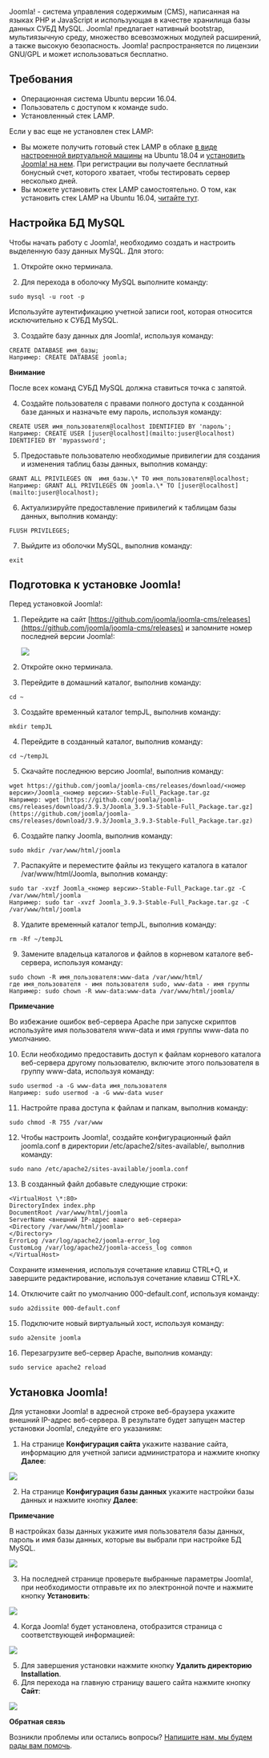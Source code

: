 Joomla! - система управления содержимым (CMS), написанная на языках PHP и JavaScript и использующая в качестве хранилища базы данных СУБД MySQL. Joomla! предлагает нативный bootstrap, мультиязычную среду, множество всевозможных модулей расширений, а также высокую безопасность. Joomla! распространяется по лицензии GNU/GPL и может использоваться бесплатно.

Требования
----------

*   Операционная система Ubuntu версии 16.04.
*   Пользователь с доступом к команде sudo.
*   Установленный стек LAMP. 

Если у вас еще не установлен стек LAMP:

*   Вы можете получить готовый стек LAMP в облаке [в виде настроенной виртуальной машины](https://mcs.mail.ru/app/services/marketplace/) на Ubuntu 18.04 и [установить Joomla! на нем](https://mcs.mail.ru/help/joomla-on-linux/joomla-ubuntu-18). При регистрации вы получаете бесплатный бонусный счет, которого хватает, чтобы тестировать сервер несколько дней.
*   Вы можете установить стек LAMP самостоятельно. О том, как установить стек LAMP на Ubuntu 16.04, [читайте тут](https://mcs.mail.ru/help/lamp-on-linux/lamp-ubuntu-16).

Настройка БД MySQL
------------------

Чтобы начать работу с Joomla!, необходимо создать и настроить выделенную базу данных MySQL. Для этого:

1.  Откройте окно терминала.
    
2.  Для перехода в оболочку MySQL выполните команду:
    

```
sudo mysql -u root -p 
```

Используйте аутентификацию учетной записи root, которая относится исключительно к СУБД MySQL.

3.  Создайте базу данных для Joomla!, используя команду:
    

```
CREATE DATABASE имя_базы;
Например: CREATE DATABASE joomla;
```

**Внимание**

После всех команд СУБД MySQL должна ставиться точка с запятой.

4.  Создайте пользователя с правами полного доступа к созданной базе данных и назначьте ему пароль, используя команду: 
    

```
CREATE USER имя_пользователя@localhost IDENTIFIED BY 'пароль';
Например: CREATE USER [juser@localhost](mailto:juser@localhost) IDENTIFIED BY 'mypassword';
```

5.  Предоставьте пользователю необходимые привилегии для создания и изменения таблиц базы данных, выполнив команду: 
    

```
GRANT ALL PRIVILEGES ON  имя_базы.\* TO имя_пользователя@localhost;
Например: GRANT ALL PRIVILEGES ON joomla.\* TO [juser@localhost](mailto:juser@localhost);
```

6.  Актуализируйте предоставление привилегий к таблицам базы данных, выполнив команду: 
    

```
FLUSH PRIVILEGES;
```

7.  Выйдите из оболочки MySQL, выполнив команду: 
    

```
exit
```

Подготовка к установке Joomla!
------------------------------

Перед установкой Joomla!:

1.  Перейдите на сайт [https://github.com/joomla/joomla-cms/releases](https://github.com/joomla/joomla-cms/releases) и запомните номер последней версии Joomla!:
    
    ![](./assets/1553373673333-1553373673333.png)

2.  Откройте окно терминала.
    
3.  Перейдите в домашний каталог, выполнив команду: 
    

```
cd ~
```

3.  Создайте временный каталог tempJL, выполнив команду:
    

```
mkdir tempJL
```

4.  Перейдите в созданный каталог, выполнив команду: 
    

```
cd ~/tempJL
```

5.  Скачайте последнюю версию Joomla!, выполнив команду:
    

```
wget https://github.com/joomla/joomla-cms/releases/download/<номер версии>/Joomla_<номер версии>-Stable-Full_Package.tar.gz
Например: wget [https://github.com/joomla/joomla-cms/releases/download/3.9.3/Joomla_3.9.3-Stable-Full_Package.tar.gz](https://github.com/joomla/joomla-cms/releases/download/3.9.3/Joomla_3.9.3-Stable-Full_Package.tar.gz)
```

6.  Создайте папку Joomla, выполнив команду:
    

```
sudo mkdir /var/www/html/joomla
```

7.  Распакуйте и переместите файлы из текущего каталога в каталог /var/www/html/Joomla, выполнив команду:
    

```
sudo tar -xvzf Joomla_<номер версии>-Stable-Full_Package.tar.gz -C /var/www/html/joomla
Например: sudo tar -xvzf Joomla_3.9.3-Stable-Full_Package.tar.gz -C /var/www/html/joomla
```

8.  Удалите временный каталог tempJL, выполнив команду: 
    

```
rm -Rf ~/tempJL
```

9.  Замените владельца каталогов и файлов в корневом каталоге веб-сервера, используя команду: 
    

```
sudo chown -R имя_пользователя:www-data /var/www/html/
где имя_пользователя - имя пользователя sudo, www-data - имя группы
Например: sudo chown -R www-data:www-data /var/www/html/joomla/
```

**Примечание**

Во избежание ошибок веб-сервера Apache при запуске скриптов используйте имя пользователя www-data и имя группы www-data по умолчанию.

10.  Если необходимо предоставить доступ к файлам корневого каталога веб-сервера другому пользователю, включите этого пользователя в группу www-data, используя команду: 

```
sudo usermod -a -G www-data имя_пользователя
Например: sudo usermod -a -G www-data wuser
```

11.  Настройте права доступа к файлам и папкам, выполнив команду: 
    

```
sudo chmod -R 755 /var/www
```

12.  Чтобы настроить Joomla!, создайте конфигурационный файл joomla.conf в директории /etc/apache2/sites-available/, выполнив команду:
    

```
sudo nano /etc/apache2/sites-available/joomla.conf
```

13.  В созданный файл добавьте следующие строки:
    

```
<VirtualHost \*:80>
DirectoryIndex index.php
DocumentRoot /var/www/html/joomla
ServerName <внешний IP-адрес вашего веб-сервера>
<Directory /var/www/html/joomla>
</Directory>
ErrorLog /var/log/apache2/joomla-error_log
CustomLog /var/log/apache2/joomla-access_log common
</VirtualHost>
```

Cохраните изменения, используя сочетание клавиш CTRL+O, и завершите редактирование, используя сочетание клавиш CTRL+X.

14.  Отключите сайт по умолчанию 000-default.conf, используя команду:
    

```
sudo a2dissite 000-default.conf
```

15.  Подключите новый виртуальный хост, используя команду:
    

```
sudo a2ensite joomla
```

16.  Перезагрузите веб-сервер Apache, выполнив команду:
    

```
sudo service apache2 reload
```

Установка Joomla!
-----------------

Для установки Joomla! в адресной строке веб-браузера укажите внешний IP-адрес веб-сервера. В результате будет запущен мастер установки Joomla!, следуйте его указаниям:

1.  На странице **Конфигурация сайта** укажите название сайта, информацию для учетной записи администратора и нажмите кнопку **Далее**:

**![](./assets/1553375315348-1553375315348.png)**

2.  На странице **Конфигурация базы данных** укажите настройки базы данных и нажмите кнопку **Далее**:

**Примечание**

В настройках базы данных укажите имя пользователя базы данных, пароль и имя базы данных, которые вы выбрали при настройке БД MySQL.

**![](./assets/1553375380629-1553375380629.png)**

3.  На последней странице проверьте выбранные параметры Joomla!, при необходимости отправьте их по электронной почте и нажмите кнопку **Установить**:

![](./assets/1553375420845-1553375420845.png)

4.  Когда Joomla! будет установлена, отобразится страница с соответствующей информацией:

![](./assets/1553375460786-1553375460786.png)

5.  Для завершения установки нажмите кнопку **Удалить директорию Installation**.
6.  Для перехода на главную страницу вашего сайта нажмите кнопку **Сайт**:

**![](./assets/1553375486854-1553375486854.png)**

**Обратная связь**

Возникли проблемы или остались вопросы? [Напишите нам, мы будем рады вам помочь](https://mcs.mail.ru/help/contact-us).